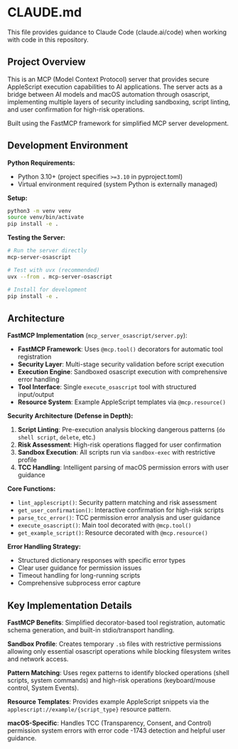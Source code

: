 # CLAUDE.md

This file provides guidance to Claude Code (claude.ai/code) when working with code in this repository.

## Project Overview

This is an MCP (Model Context Protocol) server that provides secure AppleScript execution capabilities to AI applications. The server acts as a bridge between AI models and macOS automation through osascript, implementing multiple layers of security including sandboxing, script linting, and user confirmation for high-risk operations.

Built using the FastMCP framework for simplified MCP server development.

## Development Environment

**Python Requirements:**
- Python 3.10+ (project specifies `>=3.10` in pyproject.toml)
- Virtual environment required (system Python is externally managed)

**Setup:**
```bash
python3 -m venv venv
source venv/bin/activate
pip install -e .
```

**Testing the Server:**
```bash
# Run the server directly
mcp-server-osascript

# Test with uvx (recommended)
uvx --from . mcp-server-osascript

# Install for development
pip install -e .
```

## Architecture

**FastMCP Implementation** (`mcp_server_osascript/server.py`):
- **FastMCP Framework**: Uses `@mcp.tool()` decorators for automatic tool registration
- **Security Layer**: Multi-stage security validation before script execution
- **Execution Engine**: Sandboxed osascript execution with comprehensive error handling
- **Tool Interface**: Single `execute_osascript` tool with structured input/output
- **Resource System**: Example AppleScript templates via `@mcp.resource()`

**Security Architecture (Defense in Depth):**
1. **Script Linting**: Pre-execution analysis blocking dangerous patterns (`do shell script`, `delete`, etc.)
2. **Risk Assessment**: High-risk operations flagged for user confirmation
3. **Sandbox Execution**: All scripts run via `sandbox-exec` with restrictive profile
4. **TCC Handling**: Intelligent parsing of macOS permission errors with user guidance

**Core Functions:**
- `lint_applescript()`: Security pattern matching and risk assessment
- `get_user_confirmation()`: Interactive confirmation for high-risk scripts
- `parse_tcc_error()`: TCC permission error analysis and user guidance
- `execute_osascript()`: Main tool decorated with `@mcp.tool()`
- `get_example_script()`: Resource decorated with `@mcp.resource()`

**Error Handling Strategy:**
- Structured dictionary responses with specific error types
- Clear user guidance for permission issues
- Timeout handling for long-running scripts
- Comprehensive subprocess error capture

## Key Implementation Details

**FastMCP Benefits**: Simplified decorator-based tool registration, automatic schema generation, and built-in stdio/transport handling.

**Sandbox Profile**: Creates temporary `.sb` files with restrictive permissions allowing only essential osascript operations while blocking filesystem writes and network access.

**Pattern Matching**: Uses regex patterns to identify blocked operations (shell scripts, system commands) and high-risk operations (keyboard/mouse control, System Events).

**Resource Templates**: Provides example AppleScript snippets via the `applescript://example/{script_type}` resource pattern.

**macOS-Specific**: Handles TCC (Transparency, Consent, and Control) permission system errors with error code -1743 detection and helpful user guidance.